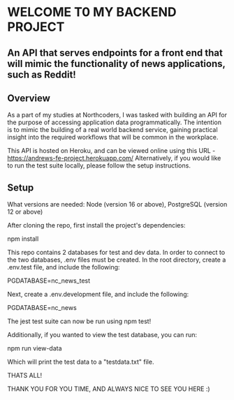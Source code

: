 # WELCOME T0 MY BACKEND PROJECT

## An API that serves endpoints for a front end that will mimic the functionality of news applications, such as Reddit!

## Overview

As a part of my studies at Northcoders, I was tasked with building an API for the purpose of accessing application data programmatically. The intention is to mimic the building of a real world backend service, gaining practical insight into the required workflows that will be common in the workplace.

This API is hosted on Heroku, and can be viewed online using this URL - https://andrews-fe-project.herokuapp.com/
Alternatively, if you would like to run the test suite locally, please follow the setup instructions.

## Setup

What versions are needed: Node (version 16 or above), PostgreSQL (version 12 or above)

After cloning the repo, first install the project's dependencies:

npm install

This repo contains 2 databases for test and dev data. In order to connect to the two databases, .env files must be created. In the root directory, create a .env.test file, and include the following:

PGDATABASE=nc_news_test

Next, create a .env.development file, and include the following:

PGDATABASE=nc_news

The jest test suite can now be run using npm test!

Additionally, if you wanted to view the test database, you can run:

npm run view-data

Which will print the test data to a "testdata.txt" file.

THATS ALL!

THANK YOU FOR YOU TIME, AND ALWAYS NICE TO SEE YOU HERE :)
